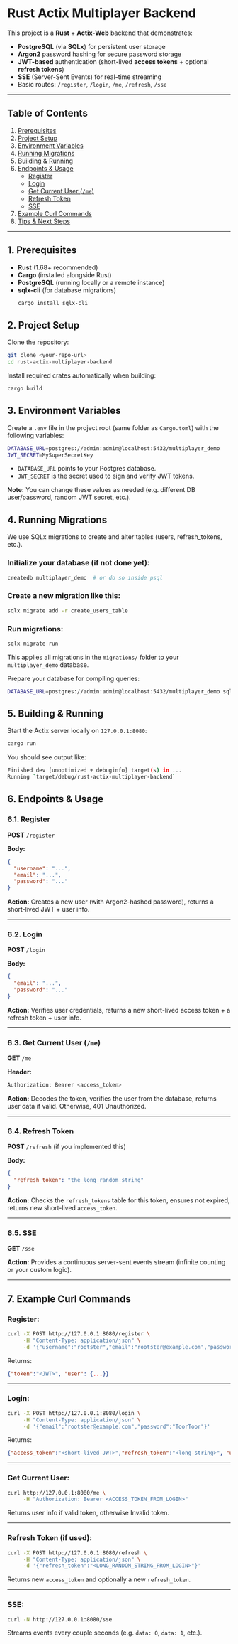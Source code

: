 # Rust Actix Multiplayer Backend

This project is a **Rust** + **Actix-Web** backend that demonstrates:

- **PostgreSQL** (via **SQLx**) for persistent user storage
- **Argon2** password hashing for secure password storage
- **JWT-based** authentication (short-lived **access tokens** + optional **refresh tokens**)
- **SSE** (Server-Sent Events) for real-time streaming
- Basic routes: `/register`, `/login`, `/me`, `/refresh`, `/sse`

---

## Table of Contents

1. [Prerequisites](#prerequisites)
2. [Project Setup](#project-setup)
3. [Environment Variables](#environment-variables)
4. [Running Migrations](#running-migrations)
5. [Building & Running](#building--running)
6. [Endpoints & Usage](#endpoints--usage)
   - [Register](#register)
   - [Login](#login)
   - [Get Current User (`/me`)](#get-current-user-me)
   - [Refresh Token](#refresh-token)
   - [SSE](#sse)
7. [Example Curl Commands](#example-curl-commands)
8. [Tips & Next Steps](#tips--next-steps)

---

## 1. Prerequisites

- **Rust** (1.68+ recommended)
- **Cargo** (installed alongside Rust)
- **PostgreSQL** (running locally or a remote instance)
- **sqlx-cli** (for database migrations)
  ```bash
  cargo install sqlx-cli
  ```

## 2. Project Setup

Clone the repository:

```sh
git clone <your-repo-url>
cd rust-actix-multiplayer-backend
```

Install required crates automatically when building:

```sh
cargo build
```

## 3. Environment Variables

Create a `.env` file in the project root (same folder as `Cargo.toml`) with the following variables:

```sh
DATABASE_URL=postgres://admin:admin@localhost:5432/multiplayer_demo
JWT_SECRET=MySuperSecretKey
```

- `DATABASE_URL` points to your Postgres database.
- `JWT_SECRET` is the secret used to sign and verify JWT tokens.

**Note:** You can change these values as needed (e.g. different DB user/password, random JWT secret, etc.).

## 4. Running Migrations

We use SQLx migrations to create and alter tables (users, refresh_tokens, etc.).

### Initialize your database (if not done yet):

```sh
createdb multiplayer_demo  # or do so inside psql
```

### Create a new migration like this:

```sh
sqlx migrate add -r create_users_table
```

### Run migrations:

```sh
sqlx migrate run
```

This applies all migrations in the `migrations/` folder to your `multiplayer_demo` database.

Prepare your database for compiling queries:

```sh
DATABASE_URL=postgres://admin:admin@localhost:5432/multiplayer_demo sqlx prepare
```

## 5. Building & Running

Start the Actix server locally on `127.0.0.1:8080`:

```sh
cargo run
```

You should see output like:

```sh
Finished dev [unoptimized + debuginfo] target(s) in ...
Running `target/debug/rust-actix-multiplayer-backend`
```

## 6. Endpoints & Usage

### 6.1. Register

**POST** `/register`

**Body:**

```json
{
  "username": "...",
  "email": "...",
  "password": "..."
}
```

**Action:** Creates a new user (with Argon2-hashed password), returns a short-lived JWT + user info.

---

### 6.2. Login

**POST** `/login`

**Body:**

```json
{
  "email": "...",
  "password": "..."
}
```

**Action:** Verifies user credentials, returns a new short-lived access token + a refresh token + user info.

---

### 6.3. Get Current User (`/me`)

**GET** `/me`

**Header:**

```sh
Authorization: Bearer <access_token>
```

**Action:** Decodes the token, verifies the user from the database, returns user data if valid. Otherwise, 401 Unauthorized.

---

### 6.4. Refresh Token

**POST** `/refresh` (if you implemented this)

**Body:**

```json
{
  "refresh_token": "the_long_random_string"
}
```

**Action:** Checks the `refresh_tokens` table for this token, ensures not expired, returns new short-lived `access_token`.

---

### 6.5. SSE

**GET** `/sse`

**Action:** Provides a continuous server-sent events stream (infinite counting or your custom logic).

---

## 7. Example Curl Commands

### Register:

```sh
curl -X POST http://127.0.0.1:8080/register \
     -H "Content-Type: application/json" \
     -d '{"username":"rootster","email":"rootster@example.com","password":"ToorToor"}'
```

Returns:

```json
{"token":"<JWT>", "user": {...}}
```

---

### Login:

```sh
curl -X POST http://127.0.0.1:8080/login \
     -H "Content-Type: application/json" \
     -d '{"email":"rootster@example.com","password":"ToorToor"}'
```

Returns:

```json
{"access_token":"<short-lived-JWT>","refresh_token":"<long-string>", "user": {...}}
```

---

### Get Current User:

```sh
curl http://127.0.0.1:8080/me \
     -H "Authorization: Bearer <ACCESS_TOKEN_FROM_LOGIN>"
```

Returns user info if valid token, otherwise Invalid token.

---

### Refresh Token (if used):

```sh
curl -X POST http://127.0.0.1:8080/refresh \
     -H "Content-Type: application/json" \
     -d '{"refresh_token":"<LONG_RANDOM_STRING_FROM_LOGIN>"}'
```

Returns new `access_token` and optionally a new `refresh_token`.

---

### SSE:

```sh
curl -N http://127.0.0.1:8080/sse
```

Streams events every couple seconds (e.g. `data: 0`, `data: 1`, etc.).
